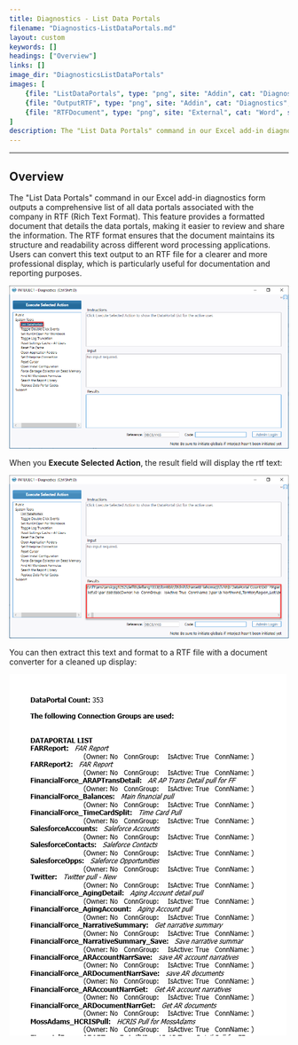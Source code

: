 ```yaml
---
title: Diagnostics - List Data Portals
filename: "Diagnostics-ListDataPortals.md"
layout: custom
keywords: []
headings: ["Overview"]
links: []
image_dir: "DiagnosticsListDataPortals"
images: [
	{file: "ListDataPortals", type: "png", site: "Addin", cat: "Diagnostics", sub: "List Data Portals", report: "", ribbon: "", config: ""},
	{file: "OutputRTF", type: "png", site: "Addin", cat: "Diagnostics", sub: "List Data Portals", report: "", ribbon: "", config: ""},
	{file: "RTFDocument", type: "png", site: "External", cat: "Word", sub: "Document", report: "", ribbon: "", config: ""}
]
description: The "List Data Portals" command in our Excel add-in diagnostics form outputs a comprehensive list of all data portals associated with the company in RTF (Rich Text Format).
---
```

* * *

## Overview

The "List Data Portals" command in our Excel add-in diagnostics form outputs a comprehensive list of all data portals associated with the company in RTF (Rich Text Format). This feature provides a formatted document that details the data portals, making it easier to review and share the information. The RTF format ensures that the document maintains its structure and readability across different word processing applications. Users can convert this text output to an RTF file for a clearer and more professional display, which is particularly useful for documentation and reporting purposes.

![](/images/DiagnosticsListDataPortals/ListDataPortals.png)
<br>

When you **Execute Selected Action**, the result field will display the rtf text:

![](/images/DiagnosticsListDataPortals/OutputRTF.png)
<br>

You can then extract this text and format to a RTF file with a document converter for a cleaned up display:

![](/images/DiagnosticsListDataPortals/RTFDocument.png)
<br>
